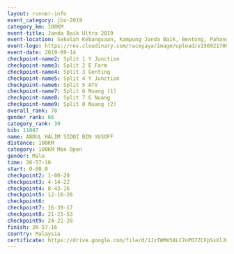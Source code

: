 ```yaml
---
layout: runner-info 
event_category: jbu-2019 
category_km: 100KM 
event-title: Janda Baik Ultra 2019  
event-location: Sekolah Kebangsaan, Kampung Janda Baik, Bentong, Pahang, Malaysia 
event-logo: https://res.cloudinary.com/raceyaya/image/upload/v1569217009/logo/janda-baik_vch1pc.jpg 
event-date: 2019-09-14 
checkpoint-name2: Split 1 Y Junction 
checkpoint-name3: Split 2 E Farm 
checkpoint-name4: Split 3 Genting 
checkpoint-name5: Split 4 Y Junction 
checkpoint-name6: Split 5 ATV 
checkpoint-name7: Split 6 Nuang (1) 
checkpoint-name8: Split 7 G Nuang 
checkpoint-name9: Split 8 Nuang (2) 
overall_rank: 78
gender_rank: 66
category_rank: 39
bib: 11047
name: ABDUL HALIM SIDQI BIN YUSOFF
distance: 100KM
category: 100KM Men Open
gender: Male
time: 26-57-16
start: 0-00.0
checkpoint2: 1-00-20
checkpoint3: 4-14-22
checkpoint4: 8-43-16
checkpoint5: 12-16-26
checkpoint6: 
checkpoint7: 16-39-17
checkpoint8: 21-21-53
checkpoint9: 24-22-28
finish: 26-57-16
country: Malaysia
certificate: https://drive.google.com/file/d/1JzTWMm58LC7oPD7ZCFpSsXlJUrJ2uj59/view?usp=sharing
---
```

